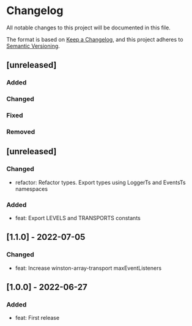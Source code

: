 # Changelog
All notable changes to this project will be documented in this file.

The format is based on [Keep a Changelog](https://keepachangelog.com/en/1.0.0/),
and this project adheres to [Semantic Versioning](https://semver.org/spec/v2.0.0.html).

## [unreleased]
### Added
### Changed
### Fixed
### Removed

## [unreleased]

### Changed
- refactor: Refactor types. Export types using LoggerTs and EventsTs namespaces

### Added
- feat: Export LEVELS and TRANSPORTS constants


## [1.1.0] - 2022-07-05

### Changed
- feat: Increase winston-array-transport maxEventListeners

## [1.0.0] - 2022-06-27

### Added
- feat: First release
